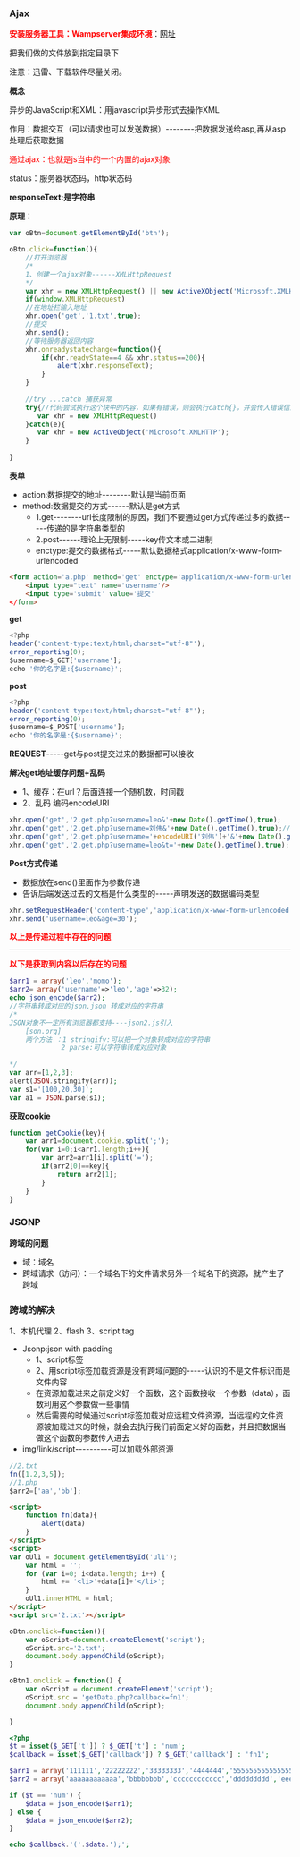

### Ajax

<font color='red'>**安装服务器工具：Wampserver集成环境**</font>：[网址](www.php100.com)

把我们做的文件放到指定目录下

注意：迅雷、下载软件尽量关闭。

**概念**

异步的JavaScript和XML：用javascript异步形式去操作XML

作用：数据交互（可以请求也可以发送数据）--------把数据发送给asp,再从asp处理后获取数据

<font color=red>通过ajax：也就是js当中的一个内置的ajax对象</font>

status：服务器状态码，http状态码

**responseText:是字符串**

**原理**：

```js
var oBtn=document.getElementById('btn');

oBtn.click=function(){
    //打开浏览器
    /*
    1、创建一个ajax对象------XMLHttpRequest
    */
    var xhr = new XMLHttpRequest() || new ActiveXObject('Microsoft.XMLHTTP');
    if(window.XMLHttpRequest)
    //在地址栏输入地址
    xhr.open('get','1.txt',true);
    //提交
    xhr.send();
    //等待服务器返回内容
    xhr.onreadystatechange=function(){
        if(xhr.readyState==4 && xhr.status==200){
            alert(xhr.responseText);
        }
    }
    
    //try ...catch 捕获异常
    try{//代码尝试执行这个块中的内容，如果有错误，则会执行catch{}，并会传入错误信息参数
       var xhr = new XMLHttpRequest()
    }catch(e){
       var xhr = new ActiveObject('Microsoft.XMLHTTP');
    }
    
}
```

**表单**

* action:数据提交的地址--------默认是当前页面
* method:数据提交的方式------默认是get方式
  * 1.get--------url长度限制的原因，我们不要通过get方式传递过多的数据-----传递的是字符串类型的
  * 2.post------理论上无限制-----key传文本或二进制
  * enctype:提交的数据格式-----默认数据格式application/x-www-form-urlencoded

```html
<form action='a.php' method='get' enctype='application/x-www-form-urlencoded'>
    <input type="text" name='username'/>
    <input type='submit' value='提交'
</form>
```
**get**

```js
<?php
header('content-type:text/html;charset="utf-8"');
error_reporting(0);
$username=$_GET['username'];
echo '你的名字是:{$username}';
```

**post**

```js
<?php
header('content-type:text/html;charset="utf-8"');
error_reporting(0);
$username=$_POST['username'];
echo '你的名字是:{$username}';
```

**REQUEST**-----get与post提交过来的数据都可以接收

**解决get地址缓存问题+乱码**

* 1、缓存：在url？后面连接一个随机数，时间戳
* 2、乱码 编码encodeURI

```js
xhr.open('get','2.get.php?username=leo&'+new Date().getTime(),true);
xhr.open('get','2.get.php?username=刘伟&'+new Date().getTime(),true);//中文乱码
xhr.open('get','2.get.php?username='+encodeURI('刘伟')+'&'+new Date().getTime(),true);
xhr.open('get','2.get.php?username=leo&t='+new Date().getTime(),true);
```

**Post方式传递**

* 数据放在send()里面作为参数传递
* 告诉后端发送过去的文档是什么类型的-----声明发送的数据编码类型
```js
xhr.setRequestHeader('content-type','application/x-www-form-urlencoded');
xhr.send('username=leo&age=30');
```

<font color=red>**以上是传递过程中存在的问题**</font>

****

<font color=red>**以下是获取到内容以后存在的问题**</font>

```php
$arr1 = array('leo','momo');
$arr2= array('username'=>'leo','age'=>32);
echo json_encode($arr2);
//字符串转成对应的json,json 转成对应的字符串
/*
JSON对象不一定所有浏览器都支持----json2.js引入
	[son.org]
	两个方法 ：1 stringify:可以把一个对象转成对应的字符串
			 2 parse:可以字符串转成对应对象
	
*/
var arr=[1,2,3];
alert(JSON.stringify(arr));
var s1='[100,20,30]';
var a1 = JSON.parse(s1);
```

**获取cookie**

```js
function getCookie(key){
    var arr1=document.cookie.split(';');
    for(var i=0;i<arr1.length;i++){
        var arr2=arr1[i].split('=');
        if(arr2[0]==key){
            return arr2[1];
        }
    }
}
```

### JSONP

**跨域的问题**

* 域：域名
* 跨域请求（访问）：一个域名下的文件请求另外一个域名下的资源，就产生了跨域

### 跨域的解决

1、本机代理   2、flash    3、script tag

* Jsonp:json with padding
  * 1、script标签
  * 2、用script标签加载资源是没有跨域问题的-----认识的不是文件标识而是文件内容
  * 在资源加载进来之前定义好一个函数，这个函数接收一个参数（data），函数利用这个参数做一些事情
  * 然后需要的时候通过script标签加载对应远程文件资源，当远程的文件资源被加载进来的时候，就会去执行我们前面定义好的函数，并且把数据当做这个函数的参数传入进去
* img/link/script----------可以加载外部资源

 ```js
//2.txt
fn([1.2,3,5]);
//1.php
$arr2=['aa','bb'];
 ```

```html
<script>
    function fn(data){
        alert(data)
    }
</script>
<script>
var oUl1 = document.getElementById('ul1');
    var html = '';
    for (var i=0; i<data.length; i++) {
        html += '<li>'+data[i]+'</li>';
    }
    oUl1.innerHTML = html;
</script>
<script src='2.txt'></script>
```

```js
oBtn.onclick=function(){
    var oScript=document.createElement('script');
    oScript.src='2.txt';
    document.body.appendChild(oScript);
}
```

```js
oBtn1.onclick = function() {
    var oScript = document.createElement('script');
    oScript.src = 'getData.php?callback=fn1';
    document.body.appendChild(oScript);

}
```

```php
<?php
$t = isset($_GET['t']) ? $_GET['t'] : 'num';
$callback = isset($_GET['callback']) ? $_GET['callback'] : 'fn1';

$arr1 = array('111111','22222222','33333333','4444444','555555555555555555555');
$arr2 = array('aaaaaaaaaaaa','bbbbbbbb','cccccccccccc','ddddddddd','eeeeeeeeeeee');

if ($t == 'num') {
	$data = json_encode($arr1);
} else {
	$data = json_encode($arr2);
}

echo $callback.'('.$data.');';
```

